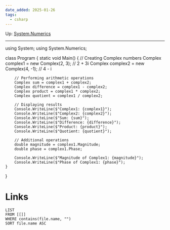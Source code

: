 ```yaml
---
date_added: 2025-01-26
tags:
  - csharp
---
```

Up: [System.Numerics](System.Numerics.md)
___
 using System;
using System.Numerics;

class Program
{
    static void Main()
    {
        // Creating Complex numbers
        Complex complex1 = new Complex(2, 3); // 2 + 3i
        Complex complex2 = new Complex(4, -1); // 4 - i

        // Performing arithmetic operations
        Complex sum = complex1 + complex2;
        Complex difference = complex1 - complex2;
        Complex product = complex1 * complex2;
        Complex quotient = complex1 / complex2;

        // Displaying results
        Console.WriteLine($"Complex1: {complex1}");
        Console.WriteLine($"Complex2: {complex2}");
        Console.WriteLine($"Sum: {sum}");
        Console.WriteLine($"Difference: {difference}");
        Console.WriteLine($"Product: {product}");
        Console.WriteLine($"Quotient: {quotient}");

        // Additional operations
        double magnitude = complex1.Magnitude;
        double phase = complex1.Phase;

        Console.WriteLine($"Magnitude of Complex1: {magnitude}");
        Console.WriteLine($"Phase of Complex1: {phase}");
    }
}
# Links
```dataview
LIST
FROM [[]]
WHERE contains(file.name, "")
SORT file.name ASC
```
